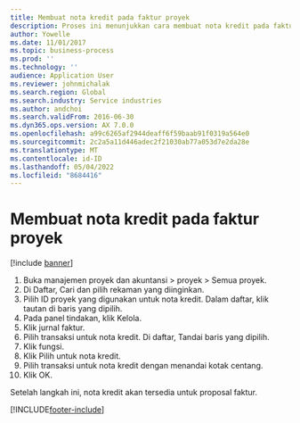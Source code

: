 ```yaml
---
title: Membuat nota kredit pada faktur proyek
description: Proses ini menunjukkan cara membuat nota kredit pada faktur proyek yang telah diposting.
author: Yowelle
ms.date: 11/01/2017
ms.topic: business-process
ms.prod: ''
ms.technology: ''
audience: Application User
ms.reviewer: johnmichalak
ms.search.region: Global
ms.search.industry: Service industries
ms.author: andchoi
ms.search.validFrom: 2016-06-30
ms.dyn365.ops.version: AX 7.0.0
ms.openlocfilehash: a99c6265af2944deaff6f59baab91f0319a564e0
ms.sourcegitcommit: 2c2a5a11d446adec2f21030ab77a053d7e2da28e
ms.translationtype: MT
ms.contentlocale: id-ID
ms.lasthandoff: 05/04/2022
ms.locfileid: "8684416"
---
```

# <a name="create-a-credit-note-on-project-invoices"></a>Membuat nota kredit pada faktur proyek

[!include [banner](../../includes/banner.md)]

1. Buka manajemen proyek dan akuntansi > proyek > Semua proyek. 
2. Di Daftar, Cari dan pilih rekaman yang diinginkan. 
3. Pilih ID proyek yang digunakan untuk nota kredit. Dalam daftar, klik tautan di baris yang dipilih. 
4. Pada panel tindakan, klik Kelola. 
5. Klik jurnal faktur. 
6. Pilih transaksi untuk nota kredit. Di daftar, Tandai baris yang dipilih. 
7. Klik fungsi. 
8. Klik Pilih untuk nota kredit. 
9. Pilih transaksi untuk nota kredit dengan menandai kotak centang.
10. Klik OK. 

Setelah langkah ini, nota kredit akan tersedia untuk proposal faktur.


[!INCLUDE[footer-include](../../includes/footer-banner.md)]